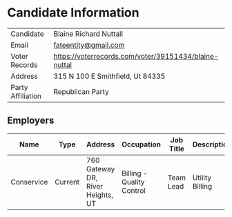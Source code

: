 # Candidate Information

|                   |                                                       |
| ----------------- | ----------------------------------------------------- |
| Candidate         | Blaine Richard Nuttall                                |
| Email             | fateentity@gmail.com                                  |
| Voter Records     | https://voterrecords.com/voter/39151434/blaine-nuttal |
| Address           | 315 N 100 E Smithfield, Ut 84335                      |
| Party Affiliation | Republican Party                                      |

## Employers

| Name       | Type    | Address                           | Occupation                | Job Title | Description     |
| ---------- | ------- | --------------------------------- | ------------------------- | --------- | --------------- |
| Conservice | Current | 760 Gateway DR, River Heights, UT | Billing - Quality Control | Team Lead | Utility Billing |
